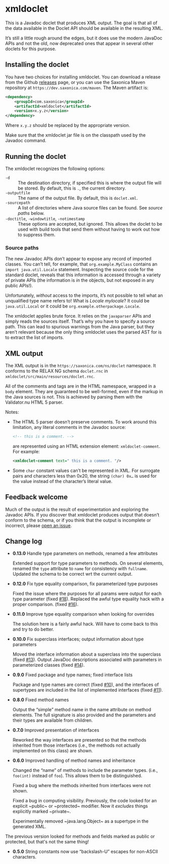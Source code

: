 # xmldoclet

This is a Javadoc doclet that produces XML output. The goal is that
all of the data available in the Doclet API should be available in the
resulting XML.

It’s still a little rough around the edges, but it does use the modern
JavaDoc APIs and not the old, now deprecated ones that appear in
several other doclets for this purpose.

## Installing the doclet

You have two choices for installing xmldoclet. You can download a release
from the Github [releases](https://github.com/Saxonica/xmldoclet/releases) page,
or you can use the Saxonica Maven repository at `https://dev.saxonica.com/maven`.
The Maven artifact is:

```xml
<dependency>
    <groupId>com.saxonica</groupId>
    <artifactId>xmldoclet</artifactId>
    <version>x.y.z</version>
</dependency>
```

Where `x.y.z` should be replaced by the appropriate version.

Make sure that the xmldoclet jar file is on the classpath used by the Javadoc
command.

## Running the doclet

The xmldoclet recognizes the following options:

<dl>
<div>
<dt><code>-d</code></dt>
<dd>The destination directory, if specified this is where the output file
will be stored. By default, this is <code>.</code>, the current directory.
</dd>
</div>
<div>
<dt><code>-outputfile</code></dt>
<dd>The name of the output file. By default, this is <code>doclet.xml</code>.
</dd>
</div>
<div>
<dt><code>-sourcepath</code></dt>
<dd>A list of directories where Java source files can be found. See <em>source paths</em>
below.
</dd>
</div>
<div>
<dt><code>-doctitle</code>, <code>-windowtitle</code>, <code>-notimestamp</code></dt>
<dd>These options are accepted, but ignored. This allows the doclet to be
used with build tools that send them without having to work out how to
suppress them.
</dd>
</div>
</dt>

### Source paths

The new Javadoc APIs don’t appear to expose any record of imported
classes. You can’t tell, for example, that `org.example.MyClass`
contains an `import java.util.Locale` statement. Inspecting the source
code for the standard doclet, reveals that this information is
accessed through a variety of private APIs (the information is *in*
the objects, but not exposed in any public APIs!).

Unfortunately, *without* access to the imports, it’s not possible to
tell what an unqualified type name refers to! What is _Locale
mylocale_? It could be `java.util.Local` or it could be
`org.example.otherpackage.Locale`.

The xmldoclet applies brute force. It relies on the `javaparser` APIs
and simply reads the sources itself. That’s why you have to specify a
source path. This can lead to spurious warnings from the Java parser,
but they aren’t relevant because the only thing xmldoclet uses the
parsed AST for is to extract the list of imports.

## XML output

The XML output is in the `https://saxonica.com/ns/doclet` namespace.
It conforms to the RELAX NG schema `doclet.rnc` in
`xmldoclet/src/main/resources/doclet.rnc`.

All of the comments and tags are in the HTML namespace, wrapped in a
`body` element. They are guaranteed to be well-formed, even if the
markup in the Java sources is not. This is achieved by parsing them
with the Validator.nu HTML 5 parser.

Notes:

* The HTML 5 parser doesn’t preserve comments. To work around this
  limitation, any literal comments in the Javadoc source:
  
  ```xml
  <!-- this is a comment. -->
  ```
  
  are represented using an HTML extension element:
  `xmldoclet-comment`. For example:

  ```xml
  <xmldoclet-comment text=" this is a comment. "/>
  ```

* Some `char` constant values can’t be represented in XML. For
  surrogate pairs and characters less than 0x20, the string
  `(char) 0x…` is used for the value instead of the character’s
  literal value.

## Feedback welcome

Much of the output is the result of experimentation and exploring the
Javadoc APIs. If you discover that xmldoclet produces output that
doesn’t conform to the schema, or if you think that the output is
incomplete or incorrect, please [open an issue](https://github.com/Saxonica/xmldoclet/issues).

## Change log

* **0.13.0** Handle type parameters on methods, renamed a few attributes

    Extended support for type parameters to methods. On several elements, renamed
    the `type` attribute to `name` for consistency with `fullname`. Updated the
    schema to be correct wrt the current output.

* **0.12.0** Fix type equality comparison, fix parameterized type purposes

    Fixed the issue where the purposes for all params were output for each
    type parameter (fixed [#18](https://github.com/Saxonica/xmldoclet/issues/18)).
    Replaced the awful type equality hack with a proper comparison.
    (fixed [#16](https://github.com/Saxonica/xmldoclet/issues/16)).

* **0.11.0** Improve type equality comparison when looking for overrides

  The solution here is a fairly awful hack. Will have to come back to this and try to do better.

* **0.10.0** Fix superclass interfaces; output information about type parameters

  Moved the interface information about a superclass into the superclass
  (fixed [#13](https://github.com/Saxonica/xmldoclet/issues/13)).
  Output JavaDoc descriptions associated with parameters in parameterized classes
  (fixed [#14](https://github.com/Saxonica/xmldoclet/issues/14)).

* **0.9.0** Fixed package and type names; fixed interface lists

  Package and type names are correct (fixed [#10](https://github.com/Saxonica/xmldoclet/issues/10)),
  and the interfaces of supertypes are included in the list of implemented interfaces
  (fixed [#11](https://github.com/Saxonica/xmldoclet/issues/11)).

* **0.8.0** Fixed method names

  Output the “simple” method name in the name attribute on method elements.
  The full signature is also provided and the parameters and their types are available
  from children.

* **0.7.0** Improved presentation of interfaces

  Reworked the way interfaces are presented so that the methods inherited
  from those interfaces (i.e., the methods not actually implemented on this class)
  are shown.

* **0.6.0** Improved handling of method names and inheritance
  
  Changed the “name” of methods to include the parameter types. (i.e., `foo(int)`
  instead of `foo`). This allows them to be distinguished.
  
  Fixed a bug where the methods inherited from interfaces were not shown.
  
  Fixed a bug in computing visibility. Previously, the code looked for an explicit
  ~public~ or ~protected~ modifier. Now it *excludes* things explicitly marked ~private~.
  
  Experimentally removed ~java.lang.Object~ as a supertype in the generated XML.

The previous version looked for methods and fields marked as public or protected, but that's not the same thing!

* **0.5.0** String constants now use “backslash-U” escapes for non-ASCII characters.
